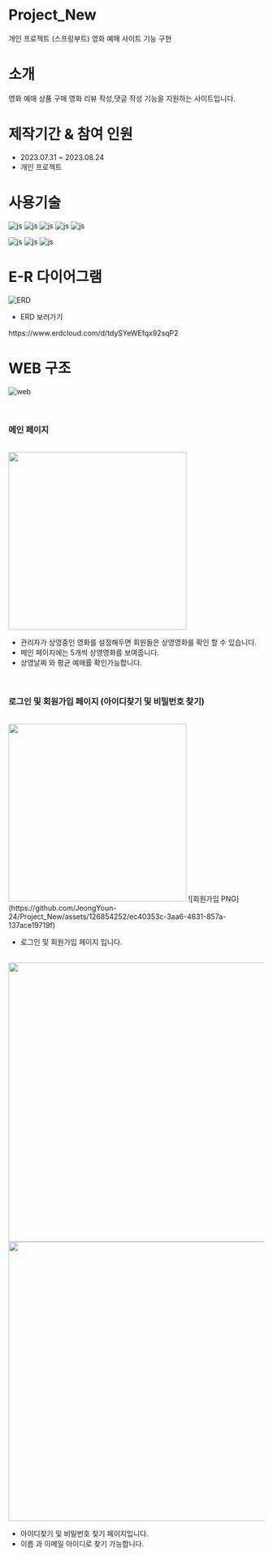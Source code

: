 # Project_New
개인  프로젝트 (스프링부트) 영화 예매 사이트 기능 구현 

# 소개
영화 예매 상품 구매 영화 리뷰 작성,댓글 작성 기능을 지원하는 사이트입니다.
<BR>

# 제작기간 & 참여 인원
<UL>
  <LI>2023.07.31 ~ 2023.08.24</LI>
  <LI>개인 프로젝트</LI>
</UL>


# 사용기술
![js](https://img.shields.io/badge/SpringBoot-6DB33F?style=for-the-badge&logo=JavaScript&logoColor=white)
![js](https://img.shields.io/badge/Java-FF0000?style=for-the-badge&logo=JavaScript&logoColor=white)
![js](https://img.shields.io/badge/IntelliJ-004088?style=for-the-badge&logo=JavaScript&logoColor=white)
![js](https://img.shields.io/badge/MariaDB-003545?style=for-the-badge&logo=JavaScript&logoColor=white)
![js](https://img.shields.io/badge/security-6DB33F?style=for-the-badge&logo=JavaScript&logoColor=white)

![js](https://img.shields.io/badge/jquery-0769AD?style=for-the-badge&logo=JavaScript&logoColor=white)
![js](https://img.shields.io/badge/bootstrap-7952B3?style=for-the-badge&logo=JavaScript&logoColor=white)
![js](https://img.shields.io/badge/JavaScript-F7DF1E?style=for-the-badge&logo=JavaScript&logoColor=white)

# E-R 다이어그램

![ERD](https://github.com/JeongYoun-24/Project_New/assets/126854252/9700c15a-adc7-46d4-8759-3e4e2e4d349d)


<UL>
  <LI>ERD 보러가기</LI>
</UL>
https://www.erdcloud.com/d/tdySYeWEfqx92sqP2



# WEB 구조 
![web](https://github.com/JeongYoun-24/Project_New/assets/126854252/2542dd07-1be1-48b4-b3af-47362eeefa9b)



<BR>
<H3>메인 페이지</H3>
<BR>

<img src="https://github.com/JeongYoun-24/Project_New/assets/126854252/085bb945-a335-4771-8812-213103cea430" height="350">


<UL>
  <LI>관리자가 상영중인 영화를 설정해두면 회원들은 상영영화를 확인 할 수 있습니다.</LI>
  <LI>메인 페이지에는 5개씩 상영영화를 보여줍니다.  </LI>
  <LI>상영날짜 와 평균 예매률 확인가능합니다.</LI>
</UL>


<BR>
<H3>로그인 및 회원가입 페이지 (아이디찾기 및 비밀번호 찾기) </H3>
<BR>


<img src="https://github.com/JeongYoun-24/Project_New/assets/126854252/58bde7ed-029d-4bf4-bca0-2a2432b3c353" height="350">
![회원가입 PNG](https://github.com/JeongYoun-24/Project_New/assets/126854252/ec40353c-3aa6-4631-857a-137ace19719f)

<BR>
<UL>
  <LI>로그인 및 회원가입 페이지 입니다. </LI>
</UL>
<BR>



<img src="https://github.com/JeongYoun-24/Project_New/assets/126854252/b4a1b27a-2dae-4cf5-9fa0-aa52110053df" height="550">
<img src="https://github.com/JeongYoun-24/Project_New/assets/126854252/01f50c12-74e2-406e-8676-2322ec0d772c" height="550">

<BR>
<UL>
  <LI>아이디찾기 및 비밀번호 찾기 페이지입니다.</LI>
  <LI>이름 과 이메일 아이디로 찾기 가능합니다.</LI>
</UL>
<BR>



















